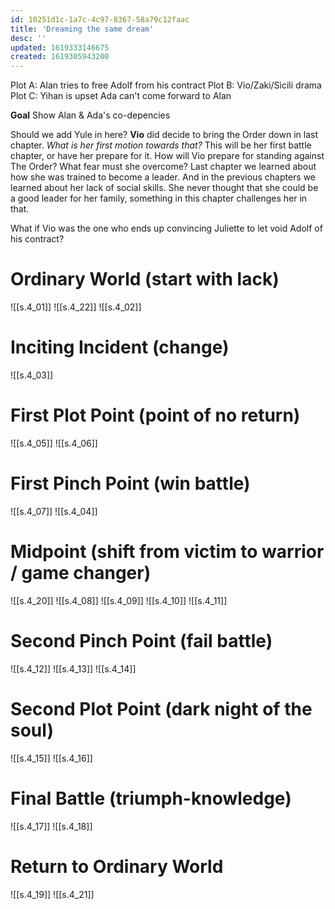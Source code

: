 ```yaml
---
id: 10251d1c-1a7c-4c97-8367-58a79c12faac
title: 'Dreaming the same dream'
desc: ''
updated: 1619333146675
created: 1619305943200
---
```

Plot A: Alan tries to free Adolf from his contract
Plot B: Vio/Zaki/Sicili drama
Plot C: Yihan is upset Ada can't come forward to Alan

**Goal** Show Alan & Ada's co-depencies

Should we add Yule in here? **Vio** did decide to bring the Order down in last chapter. 
*What is her first motion towards that?*
This will be her first battle chapter, or have her prepare for it.
How will Vio prepare for standing against The Order? What fear must she overcome?
Last chapter we learned about how she was trained to become a leader. And in the previous chapters we learned about her lack of social skills. She never thought that she could be a good leader for her family, something in this chapter challenges her in that.

What if Vio was the one who ends up convincing Juliette to let void Adolf of his contract?

# Ordinary World (start with lack)

![[s.4_01]]
![[s.4_22]]
![[s.4_02]]
 
# Inciting Incident (change)
![[s.4_03]]

# First Plot Point (point of no return) 
![[s.4_05]]
![[s.4_06]]
 
# First Pinch Point (win battle)
![[s.4_07]]
![[s.4_04]]

# Midpoint (shift from victim to warrior / game changer)

![[s.4_20]]
![[s.4_08]]
![[s.4_09]]
![[s.4_10]]
![[s.4_11]]

# Second Pinch Point (fail battle)

![[s.4_12]]
![[s.4_13]]
![[s.4_14]]

# Second Plot Point (dark night of the soul)
![[s.4_15]]
![[s.4_16]]

# Final Battle (triumph-knowledge)

![[s.4_17]]
![[s.4_18]]

# Return to Ordinary World

![[s.4_19]]
![[s.4_21]]
